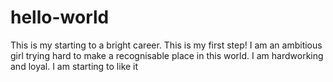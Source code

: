 # hello-world
This is my starting to a bright career. This is my first step!
I am an ambitious girl trying hard to make a recognisable place in this world. I am hardworking and loyal.
I am starting to like it
